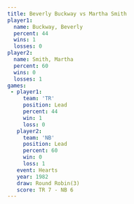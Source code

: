 ```yaml
---
title: Beverly Buckway vs Martha Smith
player1:                
  name: Buckway, Beverly
  percent: 44           
  wins: 1               
  losses: 0             
player2:                
  name: Smith, Martha   
  percent: 60           
  wins: 0               
  losses: 1             
games:
 - player1:        
     team: 'TR'    
     position: Lead
     percent: 44   
     win: 1        
     loss: 0       
   player2:        
     team: 'NB'    
     position: Lead
     percent: 60   
     win: 0        
     loss: 1       
   event: Hearts       
   year: 1982          
   draw: Round Robin(3)
   score: TR 7 - NB 6  
---
```

